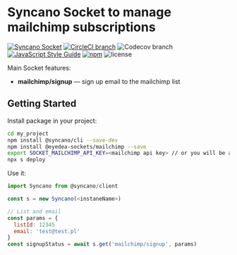 # Syncano Socket to manage mailchimp subscriptions

[![Syncano Socket](https://img.shields.io/badge/syncano-socket-blue.svg)](https://syncano.io)
[![CircleCI branch](https://img.shields.io/circleci/project/github/eyedea-io/syncano-socket-mailchimp/master.svg)](https://circleci.com/gh/eyedea-io/syncano-socket-mailchimp/tree/master)
![Codecov branch](https://img.shields.io/codecov/c/github/eyedea-io/syncano-socket-mailchimp/master.svg)
[![JavaScript Style Guide](https://img.shields.io/badge/code_style-standard-brightgreen.svg)](https://standardjs.com)
[![npm](https://img.shields.io/npm/dw/@eyedea-sockets/mailchimp.svg)](https://www.npmjs.com/package/@eyedea-sockets/mailchimp)
![license](https://img.shields.io/github/license/eyedea-io/syncano-socket-mailchimp.svg)

Main Socket features:

* **mailchimp/signup** — sign up email to the mailchimp list

## Getting Started

Install package in your project:

```sh
cd my_project
npm install @syncano/cli --save-dev
npm install @eyedea-sockets/mailchimp --save
export SOCKET_MAILCHIMP_API_KEY=<mailchimp api key> // or you will be asked during deploy
npx s deploy
```

Use it:

```js
import Syncano from @syncano/client

const s = new Syncano(<instaneName>)

// List and email
const params = {
  listId: 12345
  email: 'test@test.pl'
}
const signupStatus = await s.get('mailchimp/signup', params)
```
